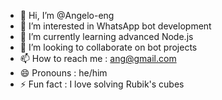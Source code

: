 - 👋 Hi, I’m @Angelo-eng
- 👀 I’m interested in WhatsApp bot development
- 🌱 I’m currently learning advanced Node.js
- 💞️ I’m looking to collaborate on bot projects
- 📫 How to reach me : ang@gmail.com
- 😄 Pronouns : he/him
- ⚡ Fun fact : I love solving Rubik's cubes

